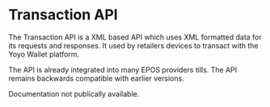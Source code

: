 # Transaction API

The Transaction API is a XML based API which uses XML formatted data for its requests and responses. It used by retailers devices to transact with the Yoyo Wallet platform.

The API is already integrated into many EPOS providers tills.  The API remains backwards compatible with earlier versions.

Documentation not publically available.
